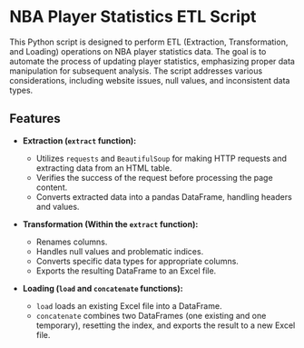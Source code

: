 # NBA Player Statistics ETL Script

This Python script is designed to perform ETL (Extraction, Transformation, and Loading) operations on NBA player statistics data. The goal is to automate the process of updating player statistics, emphasizing proper data manipulation for subsequent analysis. The script addresses various considerations, including website issues, null values, and inconsistent data types.

## Features

- **Extraction (`extract` function):**
  - Utilizes `requests` and `BeautifulSoup` for making HTTP requests and extracting data from an HTML table.
  - Verifies the success of the request before processing the page content.
  - Converts extracted data into a pandas DataFrame, handling headers and values.

- **Transformation (Within the `extract` function):**
  - Renames columns.
  - Handles null values and problematic indices.
  - Converts specific data types for appropriate columns.
  - Exports the resulting DataFrame to an Excel file.

- **Loading (`load` and `concatenate` functions):**
  - `load` loads an existing Excel file into a DataFrame.
  - `concatenate` combines two DataFrames (one existing and one temporary), resetting the index, and exports the result to a new Excel file.

